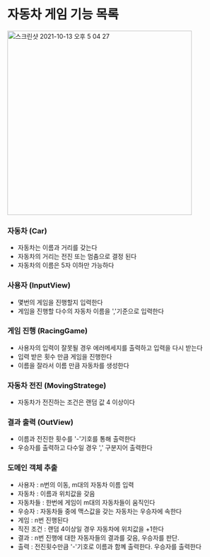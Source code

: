 # 자동차 게임 기능 목록

<img width="417" alt="스크린샷 2021-10-13 오후 5 04 27" src="https://user-images.githubusercontent.com/30821858/137140938-ca4f3d1c-37d1-4277-a78b-1b422d6fed1e.png">

### 자동차 (Car)
- 자동차는 이름과 거리를 갖는다 
- 자동차의 거리는 전진 또는 멈춤으로 결정 된다
- 자동차의 이름은 5자 이하만 가능하다

### 사용자 (InputView)
- 몇번의 게임을 진행할지 입력한다 
- 게임을 진행할 다수의 자동차 이름을 ','기준으로 입력한다 

### 게임 진행 (RacingGame)
- 사용자의 입력이 잘못될 경우 에러메세지를 출력하고 입력을 다시 받는다 
- 입력 받은 횟수 만큼 게임을 진행한다 
- 이름을 잘라서 이름 만큼 자동차를 생성한다 

### 자동차 전진 (MovingStratege)
- 자동차가 전진하는 조건은 랜덤 값 4 이상이다 

### 결과 출력 (OutView)
- 이름과 전진한 횟수를 '-'기호를 통해 출력한다
- 우승자를 출력하고 다수일 경우 ',' 구분지어 출력한다

### 도메인 객체 추출
- 사용자 : n번의 이동, m대의 자동차 이름 입력
- 자동차 : 이름과 위치값을 갖음
- 자동차들 : 한번에 게임이 m대의 자동차들이 움직인다 
- 우승자 : 자동차들 중에 맥스값을 갖는 자동차는 우승자에 속한다 
- 게임 : n번 진행된다
- 직진 조건 : 랜덤 4이상일 경우 자동차에 위치값을 +1한다
- 결과 : n번 진행에 대한 자동자들의 결과를 갖음, 우승자를 판단.
- 출력 : 전진횟수만큼 '-'기호로 이름과 함꼐 출력한다. 우승자를 출력한다

